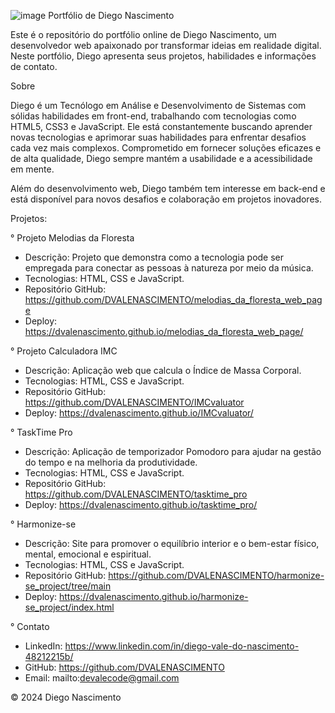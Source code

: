 ![image](https://github.com/DVALENASCIMENTO/meu_primeiro_portfolio/assets/105137007/412edbf8-13cc-480e-a3e7-2707dd18cef0)
Portfólio de Diego Nascimento

Este é o repositório do portfólio online de Diego Nascimento, um desenvolvedor web apaixonado por transformar ideias em realidade digital. Neste portfólio, Diego apresenta seus projetos, habilidades e informações de contato.

Sobre

Diego é um Tecnólogo em Análise e Desenvolvimento de Sistemas com sólidas habilidades em front-end, trabalhando com tecnologias como HTML5, CSS3 e JavaScript. Ele está constantemente buscando aprender novas tecnologias e aprimorar suas habilidades para enfrentar desafios cada vez mais complexos. Comprometido em fornecer soluções eficazes e de alta qualidade, Diego sempre mantém a usabilidade e a acessibilidade em mente.

Além do desenvolvimento web, Diego também tem interesse em back-end e está disponível para novos desafios e colaboração em projetos inovadores.

Projetos:

° Projeto Melodias da Floresta

- Descrição: Projeto que demonstra como a tecnologia pode ser empregada para conectar as pessoas à natureza por meio da música.
- Tecnologias: HTML, CSS e JavaScript.
- Repositório GitHub: https://github.com/DVALENASCIMENTO/melodias_da_floresta_web_page
- Deploy: https://dvalenascimento.github.io/melodias_da_floresta_web_page/

° Projeto Calculadora IMC

- Descrição: Aplicação web que calcula o Índice de Massa Corporal.
- Tecnologias: HTML, CSS e JavaScript.
- Repositório GitHub: https://github.com/DVALENASCIMENTO/IMCvaluator
- Deploy: https://dvalenascimento.github.io/IMCvaluator/ 


° TaskTime Pro

- Descrição: Aplicação de temporizador Pomodoro para ajudar na gestão do tempo e na melhoria da produtividade.
- Tecnologias: HTML, CSS e JavaScript.
- Repositório GitHub: https://github.com/DVALENASCIMENTO/tasktime_pro
- Deploy: https://dvalenascimento.github.io/tasktime_pro/


° Harmonize-se

- Descrição: Site para promover o equilíbrio interior e o bem-estar físico, mental, emocional e espiritual.
- Tecnologias: HTML, CSS e JavaScript.
- Repositório GitHub: https://github.com/DVALENASCIMENTO/harmonize-se_project/tree/main 
- Deploy: https://dvalenascimento.github.io/harmonize-se_project/index.html


° Contato

- LinkedIn: https://www.linkedin.com/in/diego-vale-do-nascimento-48212215b/
- GitHub: https://github.com/DVALENASCIMENTO
- Email: mailto:devalecode@gmail.com

© 2024 Diego Nascimento


